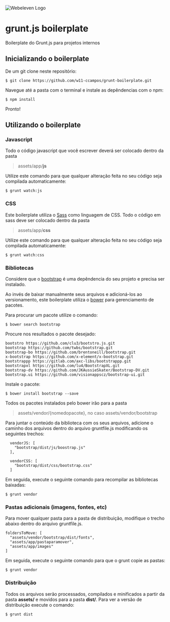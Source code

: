 ![Webeleven Logo](https://www.webeleven.com.br/img/logo_w11_barra.png)

# grunt.js boilerplate
Boilerplate do Grunt.js para projetos internos


## Inicializando o boilerplate
De um git clone neste repositório:
```
$ git clone https://github.com/w11-ccampos/grunt-boilerplate.git
```

Navegue até a pasta com o terminal e instale as depêndencias com o npm:
```
$ npm install
```

Pronto!

## Utilizando o boilerplate
### Javascript
Todo o código javascript que você escrever deverá ser colocado dentro da pasta
> assets/app/**js**

Utilize este comando para que qualquer alteração feita no seu código seja compilada automaticamente:
```
$ grunt watch:js
```

### CSS
Este boilerplate utiliza o [Sass](http://sass-lang.com/) como linguagem de CSS. Todo o código em sass deve ser colocado dentro da pasta
> assets/app/**css**

Utilize este comando para que qualquer alteração feita no seu código seja compilada automaticamente:
```
$ grunt watch:css
```

### Bibliotecas
Considere que o [bootstrap](http://getbootstrap.com/css/) é uma depêndencia do seu projeto e precisa ser instalado.

Ao invés de baixar manualmente seus arquivos e adicioná-los ao versionamento, este boilerplate utiliza o [bower](http://bower.io) para gerenciamento de pacotes.

Para procurar um pacote utilize o comando:
```
$ bower search bootstrap
```

Procure nos resultados o pacote desejado:
```
bootstro https://github.com/clu3/bootstro.js.git
bootstrap https://github.com/twbs/bootstrap.git
bootstrap-bo https://github.com/brentoneill/bootstrap.git
x-bootstrap https://github.com/x-element/x-bootstrap.git
bootstrappp https://gitlab.com/axc-libs/bootstrappp.git
bootstrapxl https://github.com/lu4/BootstrapXL.git
bootstrap-dv https://github.com/JKAussieSkater/Bootstrap-DV.git
bootstrap.ui https://github.com/visionappscz/bootstrap-ui.git
```

Instale o pacote:
```
$ bower install bootstrap --save
```

Todos os pacotes instalados pelo bower irão para a pasta 
> assets/vendor/{nomedopacote}, no caso assets/vendor/bootstrap

Para juntar o conteúdo da biblioteca com os seus arquivos, adicione o caminho dos arquivos dentro do arquivo gruntfile.js modificando os seguintes trechos:
```
  vendorJS: [
    "bootstrap/dist/js/boostrap.js"
  ],
  
  vendorCSS: [
    "bootstrap/dist/css/bootstrap.css"
  ]
```
Em seguida, execute o seguinte comando para recompilar as bibliotecas baixadas:
```
$ grunt vendor
```

### Pastas adicionais (imagens, fontes, etc)
Para mover qualquer pasta para a pasta de distribuição, modifique o trecho abaixo dentro do arquivo gruntfile.js.
```
foldersToMove: [
  "assets/vendor/bootstrap/dist/fonts",
  "assets/app/pastaparamover",
  "assets/app/images"
]
```
Em seguida, execute o seguinte comando para que o grunt copie as pastas:
```
$ grunt vendor
```


### Distribuição
Todos os arquivos serão processados, compilados e minificados a partir da pasta **assets/** e movidos para a pasta **dist/**.
Para ver a versão de distribuição execute o comando:
```
$ grunt dist
```
